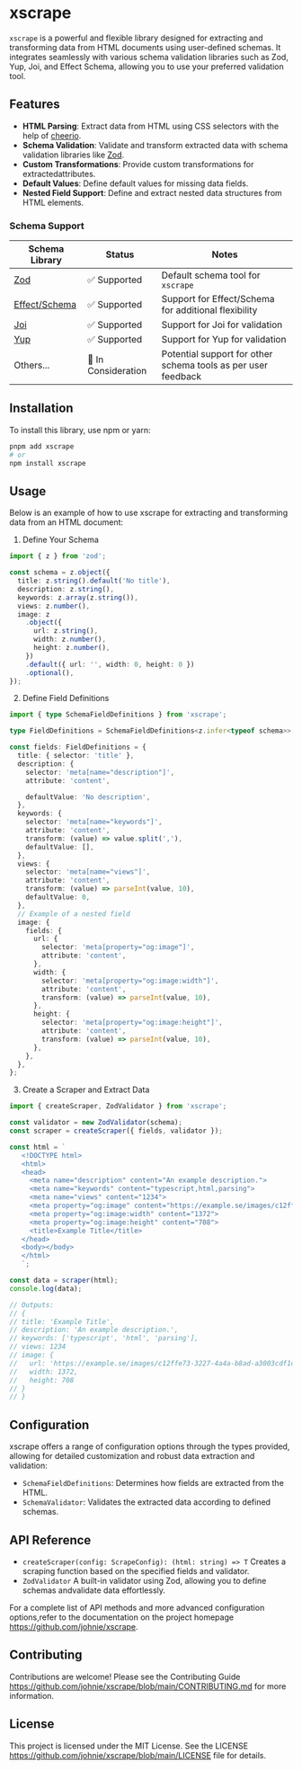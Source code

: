# xscrape

`xscrape` is a powerful and flexible library designed for extracting and
transforming data from HTML documents using user-defined schemas. It integrates
seamlessly with various schema validation libraries such as Zod, Yup, Joi, and
Effect Schema, allowing you to use your preferred validation tool.

## Features

- **HTML Parsing**: Extract data from HTML using CSS selectors with the help of
  [cheerio](https://github.com/cheeriojs/cheerio).
- **Schema Validation**: Validate and transform extracted data with schema validation libraries like [Zod](https://github.com/colinhacks/zod).
- **Custom Transformations**: Provide custom transformations for extractedattributes.
- **Default Values**: Define default values for missing data fields.
- **Nested Field Support**: Define and extract nested data structures from
  HTML elements.

### Schema Support

| Schema Library                                       | Status              | Notes                                                         |
| ---------------------------------------------------- | ------------------- | ------------------------------------------------------------- |
| [Zod](https://github.com/colinhacks/zod)             | ✅ Supported        | Default schema tool for `xscrape`                             |
| [Effect/Schema](https://github.com/Effect-TS/effect) | ✅ Supported        | Support for Effect/Schema for additional flexibility          |
| [Joi](https://github.com/sideway/joi)                | ✅ Supported        | Support for Joi for validation                                |
| [Yup](https://github.com/jquense/yup)                | ✅ Supported        | Support for Yup for validation                                |
| Others...                                            | 🔄 In Consideration | Potential support for other schema tools as per user feedback |

## Installation

To install this library, use npm or yarn:

```bash
pnpm add xscrape
# or
npm install xscrape
```

## Usage

Below is an example of how to use xscrape for extracting and transforming data
from an HTML document:

1. Define Your Schema

```ts
import { z } from 'zod';

const schema = z.object({
  title: z.string().default('No title'),
  description: z.string(),
  keywords: z.array(z.string()),
  views: z.number(),
  image: z
    .object({
      url: z.string(),
      width: z.number(),
      height: z.number(),
    })
    .default({ url: '', width: 0, height: 0 })
    .optional(),
});
```

2. Define Field Definitions

```ts
import { type SchemaFieldDefinitions } from 'xscrape';

type FieldDefinitions = SchemaFieldDefinitions<z.infer<typeof schema>>;

const fields: FieldDefinitions = {
  title: { selector: 'title' },
  description: {
    selector: 'meta[name="description"]',
    attribute: 'content',

    defaultValue: 'No description',
  },
  keywords: {
    selector: 'meta[name="keywords"]',
    attribute: 'content',
    transform: (value) => value.split(','),
    defaultValue: [],
  },
  views: {
    selector: 'meta[name="views"]',
    attribute: 'content',
    transform: (value) => parseInt(value, 10),
    defaultValue: 0,
  },
  // Example of a nested field
  image: {
    fields: {
      url: {
        selector: 'meta[property="og:image"]',
        attribute: 'content',
      },
      width: {
        selector: 'meta[property="og:image:width"]',
        attribute: 'content',
        transform: (value) => parseInt(value, 10),
      },
      height: {
        selector: 'meta[property="og:image:height"]',
        attribute: 'content',
        transform: (value) => parseInt(value, 10),
      },
    },
  },
};
```

3. Create a Scraper and Extract Data

```ts
import { createScraper, ZodValidator } from 'xscrape';

const validator = new ZodValidator(schema);
const scraper = createScraper({ fields, validator });

const html = `
   <!DOCTYPE html>
   <html>
   <head>
     <meta name="description" content="An example description.">
     <meta name="keywords" content="typescript,html,parsing">
     <meta name="views" content="1234">
     <meta property="og:image" content="https://example.se/images/c12ffe73-3227-4a4a-b8ad-a3003cdf1d70?h=708&amp;tight=false&amp;w=1372">
     <meta property="og:image:width" content="1372">
     <meta property="og:image:height" content="708">
     <title>Example Title</title>
   </head>
   <body></body>
   </html>
   `;

const data = scraper(html);
console.log(data);

// Outputs:
// {
// title: 'Example Title',
// description: 'An example description.',
// keywords: ['typescript', 'html', 'parsing'],
// views: 1234
// image: {
//   url: 'https://example.se/images/c12ffe73-3227-4a4a-b8ad-a3003cdf1d70?h=708&amp;tight=false&amp;w=1372',
//   width: 1372,
//   height: 708
// }
// }
```

## Configuration

xscrape offers a range of configuration options through the types provided,
allowing for detailed customization and robust data extraction and validation:

- `SchemaFieldDefinitions`: Determines how fields are extracted from the HTML.
- `SchemaValidator`: Validates the extracted data according to defined schemas.

## API Reference

- `createScraper(config: ScrapeConfig): (html: string) => T` Creates a scraping function based on the specified fields and validator.
- `ZodValidator` A built-in validator using Zod, allowing you to define schemas andvalidate data effortlessly.

For a complete list of API methods and more advanced configuration options,refer to the documentation on the project homepage https://github.com/johnie/xscrape.

## Contributing

Contributions are welcome! Please see the Contributing Guide https://github.com/johnie/xscrape/blob/main/CONTRIBUTING.md for more information.

## License

This project is licensed under the MIT License. See the LICENSE
https://github.com/johnie/xscrape/blob/main/LICENSE file for details.
